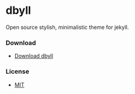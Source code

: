 dbyll
=====

Open source stylish, minimalistic theme for jekyll.  

### Download
* [Download dbyll](https://github.com/dbtek/dbyll/archive/master.zip)

### License
- [MIT](http://opensource.org/licenses/MIT)

